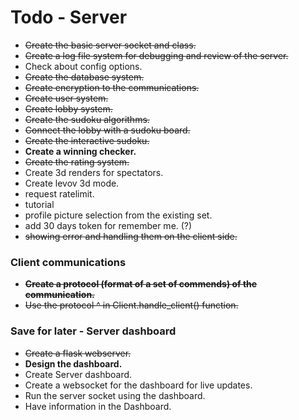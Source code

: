 # Todo - Server
- ~~Create the basic server socket and class.~~
- ~~Create a log file system for debugging and review of the server.~~
- Check about config options.
- ~~Create the database system.~~
- ~~Create encryption to the communications.~~
- ~~Create user system.~~
- ~~Create lobby system.~~
- ~~Create the sudoku algorithms.~~
- ~~Connect the lobby with a sudoku board.~~
- ~~Create the interactive sudoku.~~
- **Create a winning checker.**
- ~~Create the rating system.~~
- Create 3d renders for spectators.
- Create levov 3d mode.
- request ratelimit.
- tutorial
- profile picture selection from the existing set.
- add 30 days token for remember me. (?)
- ~~showing error and handling them on the client side.~~

### Client communications
- ~~**Create a protocol (format of a set of commends) of the communication.**~~
- ~~Use the protocol ^ in Client.handle_client() function.~~

### Save for later - Server dashboard
- ~~Create a flask webserver.~~
- **Design the dashboard.**
- Create Server dashboard.
- Create a websocket for the dashboard for live updates.
- Run the server socket using the dashboard.
- Have information in the Dashboard.